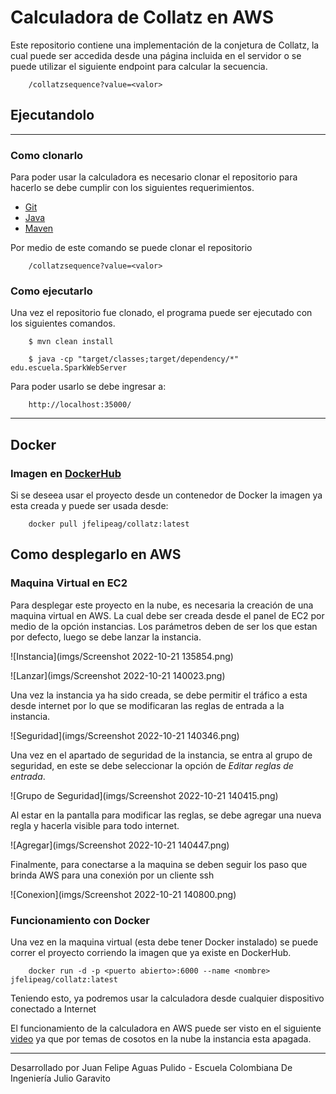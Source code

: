 # Calculadora de Collatz en AWS

Este repositorio contiene una implementación de la conjetura de Collatz,
la cual puede ser accedida desde una página incluida en el servidor o se 
puede utilizar el siguiente endpoint para calcular la secuencia.

````url
    /collatzsequence?value=<valor>
````

## Ejecutandolo

---

### Como clonarlo
Para poder usar la calculadora es necesario clonar el repositorio para hacerlo
se debe cumplir con los siguientes requerimientos.

- [Git](https://git-scm.com/)
- [Java](https://www.java.com/es/)
- [Maven](https://maven.apache.org/download.cgi)

Por medio de este comando se puede clonar el repositorio

````url
    /collatzsequence?value=<valor>
````

### Como ejecutarlo

Una vez el repositorio fue clonado, el programa puede ser ejecutado con
los siguientes comandos.

````
    $ mvn clean install
    
    $ java -cp "target/classes;target/dependency/*" edu.escuela.SparkWebServer
````

Para poder usarlo se debe ingresar a:

````url
    http://localhost:35000/
````

---

## Docker

### Imagen en [DockerHub](https://hub.docker.com/)

Si se deseea usar el proyecto desde un contenedor de Docker la imagen ya esta creada y puede ser usada desde:

````url
    docker pull jfelipeag/collatz:latest
````


## Como desplegarlo en AWS

### Maquina Virtual en EC2

Para desplegar este proyecto en la nube, es necesaria la creación de una maquina virtual en AWS.
La cual debe ser creada desde el panel de EC2 por medio de la opción instancias.
Los parámetros deben de ser los que estan por defecto, luego se debe lanzar la instancia.

![Instancia](imgs/Screenshot 2022-10-21 135854.png)

![Lanzar](imgs/Screenshot 2022-10-21 140023.png)

Una vez la instancia ya ha sido creada, se debe permitir el tráfico a esta desde internet por lo que se
modificaran las reglas de entrada a la instancia.

![Seguridad](imgs/Screenshot 2022-10-21 140346.png)

Una vez en el apartado de seguridad de la instancia, se entra al grupo de seguridad, en este se debe seleccionar
la opción de *Editar reglas de entrada*.

![Grupo de Seguridad](imgs/Screenshot 2022-10-21 140415.png)


Al estar en la pantalla para modificar las reglas, se debe agregar una nueva regla y
hacerla visible para todo internet.

![Agregar](imgs/Screenshot 2022-10-21 140447.png)

Finalmente, para conectarse a la maquina se deben seguir los paso que
brinda AWS para una conexión por un cliente ssh

![Conexion](imgs/Screenshot 2022-10-21 140800.png)

### Funcionamiento con Docker

Una vez en la maquina virtual (esta debe tener Docker instalado) se puede correr
el proyecto corriendo la imagen que ya existe en DockerHub.

````docker
    docker run -d -p <puerto abierto>:6000 --name <nombre> jfelipeag/collatz:latest    
````

Teniendo esto, ya podremos usar la calculadora desde cualquier dispositivo conectado a Internet

El funcionamiento de la calculadora en AWS puede ser visto en el siguiente [video](https://youtu.be/SxpogbDV5GY)
ya que por temas de cosotos en la nube la instancia esta apagada.

---

Desarrollado por Juan Felipe Aguas Pulido - Escuela Colombiana De Ingeniería Julio Garavito